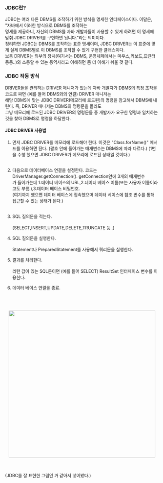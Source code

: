 ### JDBC란?

JDBC는 여러 다른 DBMS를 조작하기 위한 방식을 명세한 인터페이스이다. 이말은, "자바에서 이러한 방식으로 DBMS를 조작하는   
명세를 제공하니, 자신의 DBMS를 자바 개발자들이 사용할 수 있게 하려면 이 명세에 맞춰 JDBC DRIVER를 구현하면 됩니다."라는 의미이다.   
정리하면 JDBC는 DBMS를 조작하는 표준 명세이며, JDBC DRIVER는 이 표준에 맞게 실제 DBMS별로 이 DBMS를 조작할 수 있게 구현한 클래스이다.   
보통 DRIVER는 외부의 장치(여기서는 DBMS, 운영체제에서는 마우스,키보드,프린터 등등..)와 소통할 수 있는 통역사라고 이해하면 좀 더 이해가 쉬울 것 같다.   

### JDBC 작동 방식

DRIVER들을 관리하는 DRIVER 매니저가 있는데 자바 개발자가 DBMS의 특정 조작을 코드로 짜면 (예를 들어 DBMS와의 연결) DRIVER 매니저는   
해당 DBMS에 맞는 JDBC DRIVER(메모리에 로드된)의 명령을 참고해서 DBMS에 내린다. 즉, DRIVER 매니저는 DBMS의 명령문을 몰라도   
그냥 메모리에 로드된 JDBC DRIVER의 명령문들 중 개발자가 요구한 명령과 일치하는 것을 찾아 DBMS로 명령을 하달한다.

#### JDBC DRIVER 사용법 ####

1. 먼저 JDBC DRIVER를 메모리에 로드해야 한다. 이것은 "Class.forName()" 메서드를 이용하면 된다. (괄호 안에 들어가는 매개변수는 DBMS에 따라 다르다.)
(1번을 수행 했으면 JDBC DRIVER가 메모리에 로드된 상태일 것이다.)<br></br>

2. 다음으로 데이터베이스 연결을 설정한다. 코드는 DriverManager.getConnection(). getConnection안에 3개의 매개변수   
가 들어가는데 1.데이터 베이스의 URL,2.데이터 베이스 이름(또는 사용자 이름이라고도 부름.),3.데이터 베이스 비밀번호.   
(여기까지 했으면 데이터 베이스에 접속했으며 데이터 베이스에 참조 변수를 통해 접근할 수 있는 상태가 된다.)<br></br>

3. SQL 질의문을 적는다.<br></br> (SELECT,INSERT,UPDATE,DELETE,TRUNCATE 등..)

4. SQL 질의문을 실행한다.<br></br> Statement나 PreparedStatement를 사용해서 쿼리문을 실행한다.

5. 결과를 처리한다.<br></br> 리턴 값이 있는 SQL문이면 (예를 들어 SELECT) ResultSet 인터페이스 변수를 이용한다.   
6. 데이터 베이스 연결을 종료.<br></br><br></br>

 <p align = "center"><img src = "https://github.com/HuttTheJAVA/java/assets/92637789/65f388fd-ec96-4867-96e6-8c8910e749e7" height = 480x weight = 500x></p><br></br>
(JDBC를 잘 표현한 그림인 거 같아서 넣어봤다.)
